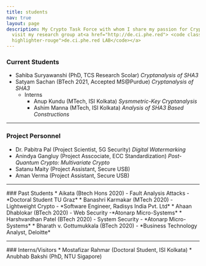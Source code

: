 ```yaml
---
title: students
nav: true
layout: page
description: My Crypto Task Force with whom I share my passion for Crypto! <br>Also
  visit my research group at<a href="http://de.ci.phe.red"> <code class="language-plaintext
  highlighter-rouge">de.ci.phe.red LAB</code></a>
---
```


### Current Students
* Sahiba Suryawanshi (PhD,  TCS Research Scolar) *Cryptanalysis of SHA3*
* Satyam Sachan (BTech 2021, Accepted MS@Purdue)   *Cryptanalysis of SHA3*
	*  Interns 
		* Anup Kundu (MTech, ISI Kolkata) *Sysmmetric-Key Cryptanalysis*
		* Ashim Manna (MTech, ISI Kolkata) *Analysis of  SHA3 Based Constructions*
<hr>

### Project Personnel
* Dr. Pabitra Pal (Project Scientist, 5G Security) *Digital Watermarking*
* Anindya Gangluy (Project Asscociate, ECC Standardization)  *Post-Quantum Crypto: Multivariate Crypto*
* Satanu Maity (Project Assistant, Secure USB)
* Aman Verma (Project Assistant, Secure USB)
<hr>
### Past Students
* Aikata (Btech Hons 2020) - Fault Analysis Attacks - *Doctoral Student TU Graz*
* Banashri Karmakar (MTech 2020)  -  Lightweight Crypto - *Software Engineer, Radisys India Pvt. Ltd*
* Ahaan Dhablokar (BTech 2020) -  Web Security -*Atonarp Micro-Systems*
* Harshvardhan Patel (BTech 2020) - System Security - *Atonarp Micro-Systems*
* Bharath v. Gottumukkala (BTech 2020)  - *Business Technology Analyst, Deloitte*
<hr>
### Interns/Visitors
* Mostafizar Rahmar (Doctoral Student, ISI Kolkata)
* Anubhab Bakshi (PhD, NTU Sigapore)
